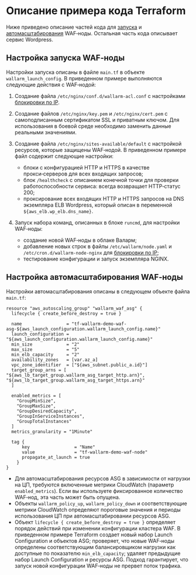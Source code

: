 # Описание примера кода Terraform

Ниже приведено описание частей кода для [запуска](#настройка-запуска-wafноды) и [автомасштабирования](#настройка-автомасштабирования-wafноды) WAF‑ноды. Остальная часть кода описывает сервис Wordpress.

## Настройка запуска WAF‑ноды

Настройки запуска описаны в файле `main.tf` в объекте `wallarm_launch_config`. В приведенном примере выполняются следующие действия с WAF‑нодой:

1. Создание файла `/etc/nginx/conf.d/wallarm-acl.conf` с настройками [блокировки по IP](../../../configure-ip-blocking-nginx-ru.md).
2. Создание файлов `/etc/nginx/key.pem` и `/etc/nginx/cert.pem` с самоподписанным сертификатом SSL и приватным ключом. Для использования в боевой среде необходимо заменить данные реальными значениями.
3. Создание файла `/etc/nginx/sites-available/default` с настройкой ресурсов, которые защищены WAF‑нодой. В приведенном примере файл содержит следующие настройки:

    * блоки с конфигурацией HTTP и HTTPS в качестве прокси‑серверов для всех входящих запросов;
    * блок `/healthcheck` с описанием конечной точки для проверки работоспособности сервиса: всегда возвращает HTTP‑статус 200;
    * проксирование всех входящих HTTP и HTTPS запросов на DNS экземпляра ELB Wordpress, который описан в переменной `${aws_elb.wp_elb.dns_name}`.

4. Запуск набора команд, описанных в блоке `runcmd`, для настройки WAF‑ноды:

    * создание новой WAF‑ноды в облаке Валарм;
    * добавление новых строк в файлы `/etc/wallarm/node.yaml` и `/etc/cron.d/wallarm-node-nginx` для [блокировки по IP](../../../configure-ip-blocking-nginx-ru.md);
    * тестирование конфигурации и запуск экземпляра NGINX.

## Настройка автомасштабирования WAF‑ноды

Настройки автомасштабирования описаны в следующем объекте файла `main.tf`:

```
resource "aws_autoscaling_group" "wallarm_waf_asg" {
  lifecycle { create_before_destroy = true }

  name                 = "tf-wallarm-demo-waf-asg-${aws_launch_configuration.wallarm_launch_config.name}"
  launch_configuration = "${aws_launch_configuration.wallarm_launch_config.name}"
  min_size             = "2"
  max_size             = "5"
  min_elb_capacity     = "2"
  availability_zones   = [var.az_a]
  vpc_zone_identifier  = ["${aws_subnet.public_a.id}"]
  target_group_arns = [ "${aws_lb_target_group.wallarm_asg_target_http.arn}", "${aws_lb_target_group.wallarm_asg_target_https.arn}"
  ]

  enabled_metrics = [
    "GroupMinSize",
    "GroupMaxSize",
    "GroupDesiredCapacity",
    "GroupInServiceInstances",
    "GroupTotalInstances"
  ]
  metrics_granularity = "1Minute"

  tag {
      key                 = "Name"
      value               = "tf-wallarm-demo-waf-node"
      propagate_at_launch = true
    }
}
```

* Для автомасштабирования ресурсов ASG в зависимости от нагрузки на ЦП, требуются включенные метрики CloudWatch (параметр `enabled_metrics`). Если вы используете фиксированное количество WAF‑нод, эта часть может быть опущена.
* Объекты `wallarm_policy_up`, `wallarm_policy_down` и соответствующие метрики CloudWatch определяют пороговые значения и периоды использования ЦП при автомасштабировании ресурсов ASG.
* Объект `lifecycle { create_before_destroy = true }` определяет порядок действий при изменении конфигурации кластера WAF. В приведенном примере Terraform создает новый набор Launch Configuration и объектов ASG; проверяет, что новые WAF‑ноды определены соответствующим балансировщиком нагрузки как доступные по показателю `min_elb_capacity`; удаляет предыдущие набор Launch Configuration и ресурсы ASG. Подход гарантирует, что запуск новой конфигурации WAF‑ноды не прервет поток трафика.
